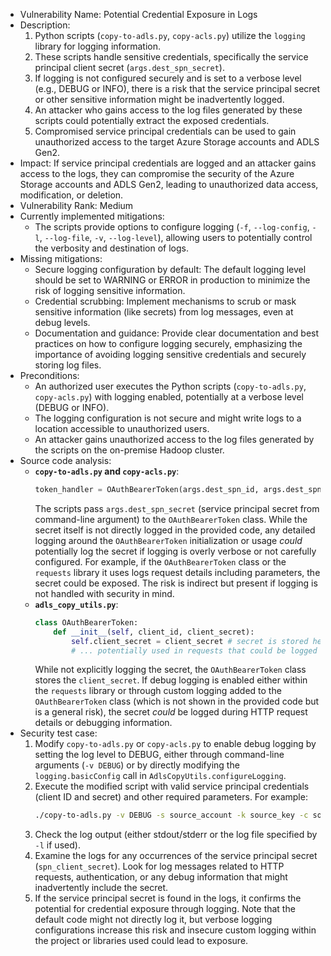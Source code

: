* Vulnerability Name: Potential Credential Exposure in Logs
* Description:
    1. Python scripts (`copy-to-adls.py`, `copy-acls.py`) utilize the `logging` library for logging information.
    2. These scripts handle sensitive credentials, specifically the service principal client secret (`args.dest_spn_secret`).
    3. If logging is not configured securely and is set to a verbose level (e.g., DEBUG or INFO), there is a risk that the service principal secret or other sensitive information might be inadvertently logged.
    4. An attacker who gains access to the log files generated by these scripts could potentially extract the exposed credentials.
    5. Compromised service principal credentials can be used to gain unauthorized access to the target Azure Storage accounts and ADLS Gen2.
* Impact:
    If service principal credentials are logged and an attacker gains access to the logs, they can compromise the security of the Azure Storage accounts and ADLS Gen2, leading to unauthorized data access, modification, or deletion.
* Vulnerability Rank: Medium
* Currently implemented mitigations:
    * The scripts provide options to configure logging (`-f`, `--log-config`, `-l`, `--log-file`, `-v`, `--log-level`), allowing users to potentially control the verbosity and destination of logs.
* Missing mitigations:
    * Secure logging configuration by default: The default logging level should be set to WARNING or ERROR in production to minimize the risk of logging sensitive information.
    * Credential scrubbing: Implement mechanisms to scrub or mask sensitive information (like secrets) from log messages, even at debug levels.
    * Documentation and guidance: Provide clear documentation and best practices on how to configure logging securely, emphasizing the importance of avoiding logging sensitive credentials and securely storing log files.
* Preconditions:
    * An authorized user executes the Python scripts (`copy-to-adls.py`, `copy-acls.py`) with logging enabled, potentially at a verbose level (DEBUG or INFO).
    * The logging configuration is not secure and might write logs to a location accessible to unauthorized users.
    * An attacker gains unauthorized access to the log files generated by the scripts on the on-premise Hadoop cluster.
* Source code analysis:
    * **`copy-to-adls.py` and `copy-acls.py`**:
        ```python
        token_handler = OAuthBearerToken(args.dest_spn_id, args.dest_spn_secret)
        ```
        The scripts pass `args.dest_spn_secret` (service principal secret from command-line argument) to the `OAuthBearerToken` class. While the secret itself is not directly logged in the provided code, any detailed logging around the `OAuthBearerToken` initialization or usage *could* potentially log the secret if logging is overly verbose or not carefully configured. For example, if the `OAuthBearerToken` class or the `requests` library it uses logs request details including parameters, the secret could be exposed. The risk is indirect but present if logging is not handled with security in mind.
    * **`adls_copy_utils.py`**:
        ```python
        class OAuthBearerToken:
            def __init__(self, client_id, client_secret):
                self.client_secret = client_secret # secret is stored here
                # ... potentially used in requests that could be logged by requests lib or custom logging if debug is enabled
        ```
        While not explicitly logging the secret, the `OAuthBearerToken` class stores the `client_secret`. If debug logging is enabled either within the `requests` library or through custom logging added to the `OAuthBearerToken` class (which is not shown in the provided code but is a general risk), the secret *could* be logged during HTTP request details or debugging information.
* Security test case:
    1. Modify `copy-to-adls.py` or `copy-acls.py` to enable debug logging by setting the log level to DEBUG, either through command-line arguments (`-v DEBUG`) or by directly modifying the `logging.basicConfig` call in `AdlsCopyUtils.configureLogging`.
    2. Execute the modified script with valid service principal credentials (client ID and secret) and other required parameters. For example:
        ```bash
        ./copy-to-adls.py -v DEBUG -s source_account -k source_key -c source_container -A dest_account -C dest_container -I spn_client_id -S spn_client_secret
        ```
    3. Check the log output (either stdout/stderr or the log file specified by `-l` if used).
    4. Examine the logs for any occurrences of the service principal secret (`spn_client_secret`). Look for log messages related to HTTP requests, authentication, or any debug information that might inadvertently include the secret.
    5. If the service principal secret is found in the logs, it confirms the potential for credential exposure through logging. Note that the default code might not directly log it, but verbose logging configurations increase this risk and insecure custom logging within the project or libraries used could lead to exposure.